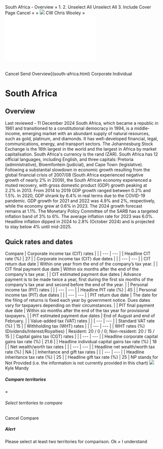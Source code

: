 South Africa - Overview
×
1.
2.
Unselect All
Unselect All
3.
Include Cover Page
Cancel
×
×
![](-/media/world-wide-tax-summaries/attachments/global---chris-wooley.ashx%3Frev=ac5e5f3223b34096b1afc2a6009c7320&revision=ac5e5f32-23b3-4096-b1af-c2a6009c7320&hash=859B7ADC84DC2CBEC9760E9E6EE7DE6D0A8BFCDF)
CW
Chris Wooley
×
![](south-africa.html)
######
Cancel
Send
Overview](south-africa.html)
Corporate
Individual
# South Africa
## Overview
Last reviewed - 11 December 2024
South Africa, which became a republic in 1961 and transitioned to a constitutional democracy in 1994, is a middle-income, emerging market with an abundant supply of natural resources, such as gold, platinum, and diamonds. It has well-developed financial, legal, communications, energy, and transport sectors. The Johannesburg Stock Exchange is the 16th largest in the world and the largest in Africa by market capitalisation. South Africa's currency is the rand (ZAR). South Africa has 12 official languages, including English, and three capitals: Pretoria (administrative), Bloemfontein (judicial), and Cape Town (legislative).
Following a substantial slowdown in economic growth resulting from the global financial crisis of 2007/08 (South Africa experienced negative growth of nearly 2% in 2009), the South African economy experienced a muted recovery, with gross domestic product (GDP) growth peaking at 2.2% in 2013. From 2014 to 2019 GDP growth ranged between 0.2% and 1.5%. In 2020, GDP shrank by 6.4% in real terms due to the COVID-19 pandemic. GDP growth for 2021 and 2022 was 4.9% and 2%, respectively, while the economy grew at 0.6% in 2023. The 2024 growth forecast remains at 1.1%.
The Monetary Policy Committee of the SARB has a targeted inflation band of 3% to 6%. The average inflation rate for 2023 was 6.0%. Headline inflation dipped in 2024 to 2.8% (October 2024) and is projected to stay below 4% until mid-2025.
## Quick rates and dates
Compare
| Corporate income tax (CIT) rates | |
| --- | --- |
| Headline CIT rate (%) | 27 |
| Corporate income tax (CIT) due dates | |
| --- | --- |
| CIT return due date | Within one year from the end of the company’s tax year. |
| CIT final payment due date | Within six months after the end of the company's tax year. |
| CIT estimated payment due dates | Advance payment is to be made twice a year, first during the first six months of the company's tax year and second before the end of the year. |
| Personal income tax (PIT) rates | |
| --- | --- |
| Headline PIT rate (%) | 45 |
| Personal income tax (PIT) due dates | |
| --- | --- |
| PIT return due date | The date for the filing of returns is fixed each year by government notice. Dues dates vary for taxpayers depending on their circumstances. |
| PIT final payment due date | Within six months after the end of the tax year for provisional taxpayers. |
| PIT estimated payment due dates | End of August and end of February. |
| Value-added tax (VAT) rates | |
| --- | --- |
| Standard VAT rate (%) | 15 |
| Withholding tax (WHT) rates | |
| --- | --- |
| WHT rates (%) (Dividends/Interest/Royalties) | Resident: 20 / 0 / 0;  Non-resident: 20 / 15 / 15 |
| Capital gains tax (CGT) rates | |
| --- | --- |
| Headline corporate capital gains tax rate (%) | 21.6 |
| Headline individual capital gains tax rate (%) | 18 |
| Net wealth/worth tax rates | |
| --- | --- |
| Headline net wealth/worth tax rate (%) | NA |
| Inheritance and gift tax rates | |
| --- | --- |
| Headline inheritance tax rate (%) | 25 |
| Headline gift tax rate (%) | 25 |
NP stands for Not Provided (i.e. the information is not currently provided in this chart)
![](-/media/world-wide-tax-summaries/attachments/south-africa---kyle-mandy.ashx%3Frev=2fe32baf3e244f0f9c8eb74d4a804213&revision=2fe32baf-3e24-4f0f-9c8e-b74d4a804213&hash=D605082592EE111E55E1D7C2C79F0982338803CC)
Kyle Mandy
##### Compare territories
×
###### Select territories to compare
#####
Cancel
Compare
##### Alert
Please select at least two territories for comparison.
Ok
×
I understand